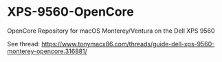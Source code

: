 # XPS-9560-OpenCore
OpenCore Repository for macOS Monterey/Ventura on the Dell XPS 9560

See thread: https://www.tonymacx86.com/threads/guide-dell-xps-9560-monterey-opencore.316881/ 
